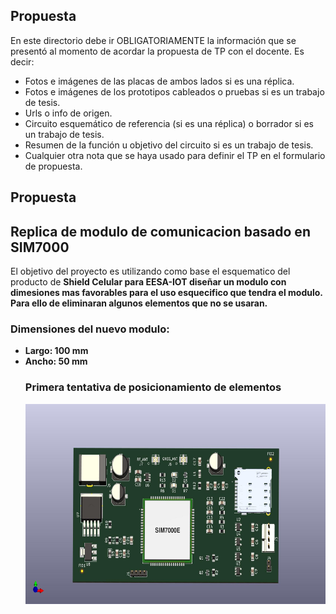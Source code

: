 ## Propuesta ##
En este directorio debe ir OBLIGATORIAMENTE la información que se presentó al momento de acordar la propuesta de TP con el docente. Es decir:
* Fotos e imágenes de las placas de ambos lados si es una réplica. 
* Fotos e imágenes de los prototipos cableados o pruebas si es un trabajo de tesis.
* Urls o info de origen. 
* Circuito esquemático de referencia (si es una réplica) o borrador si es un trabajo de tesis.
* Resumen de la función u objetivo del circuito si es un trabajo de tesis.
* Cualquier otra nota que se haya usado para definir el TP en el formulario de propuesta.


## Propuesta ##


## Replica de modulo de comunicacion basado en SIM7000

El objetivo del proyecto es utilizando como base el esquematico del producto de <b>Shield Celular para EESA-IOT<b> diseñar un modulo con dimesiones mas favorables para el uso esquecifico que tendra el modulo. Para ello de eliminaran algunos elementos que no se usaran.
 ### Dimensiones del nuevo modulo:
  <ul>
    <li>
     Largo: 100 mm
    </li>  
    <li>
    Ancho: 50 mm
    </li> 
  </lu> 

  ### Primera tentativa de posicionamiento de elementos
  
<p align="center">
  <img src="./modulo_SIM7000G.jpg" width="480" height="320" >
</p>
 
